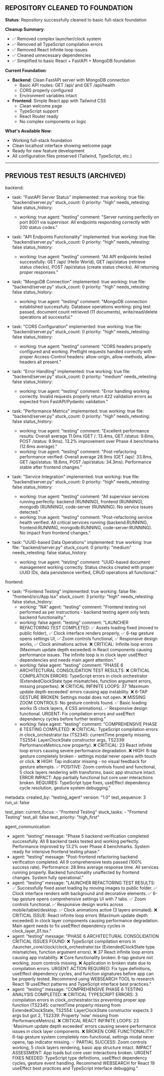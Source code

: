 ## REPOSITORY CLEANED TO FOUNDATION

**Status**: Repository successfully cleaned to basic full-stack foundation

**Cleanup Summary**:
- ✅ Removed complex launcher/clock system
- ✅ Removed all TypeScript compilation errors
- ✅ Removed React infinite loop issues
- ✅ Cleaned unnecessary dependencies
- ✅ Simplified to basic React + FastAPI + MongoDB foundation

**Current Foundation**:
- **Backend**: Clean FastAPI server with MongoDB connection
  - Basic API routes: GET /api/ and GET /api/health
  - CORS properly configured
  - Environment variables intact
- **Frontend**: Simple React app with Tailwind CSS
  - Clean welcome page
  - TypeScript support
  - React Router ready
  - No complex components or logic

**What's Available Now**:
- Working full-stack foundation
- Clean localhost interface showing welcome page
- Ready for new feature development
- All configuration files preserved (Tailwind, TypeScript, etc.)

---

## PREVIOUS TEST RESULTS (ARCHIVED)

backend:
  - task: "FastAPI Server Status"
    implemented: true
    working: true
    file: "backend/server.py"
    stuck_count: 0
    priority: "high"
    needs_retesting: false
    status_history:
      - working: true
        agent: "testing"
        comment: "Server running perfectly on port 8001 via supervisor. All endpoints responding correctly with 200 status codes."

  - task: "API Endpoints Functionality"
    implemented: true
    working: true
    file: "backend/server.py"
    stuck_count: 0
    priority: "high"
    needs_retesting: false
    status_history:
      - working: true
        agent: "testing"
        comment: "All API endpoints tested successfully: GET /api/ (Hello World), GET /api/status (retrieve status checks), POST /api/status (create status checks). All returning proper responses."

  - task: "MongoDB Connection"
    implemented: true
    working: true
    file: "backend/server.py"
    stuck_count: 0
    priority: "high"
    needs_retesting: false
    status_history:
      - working: true
        agent: "testing"
        comment: "MongoDB connection established successfully. Database operations working: ping test passed, document count retrieved (11 documents), write/read/delete operations all successful."

  - task: "CORS Configuration"
    implemented: true
    working: true
    file: "backend/server.py"
    stuck_count: 0
    priority: "high"
    needs_retesting: false
    status_history:
      - working: true
        agent: "testing"
        comment: "CORS headers properly configured and working. Preflight requests handled correctly with proper Access-Control headers: allow-origin, allow-methods, allow-headers all present."

  - task: "Error Handling"
    implemented: true
    working: true
    file: "backend/server.py"
    stuck_count: 0
    priority: "medium"
    needs_retesting: false
    status_history:
      - working: true
        agent: "testing"
        comment: "Error handling working correctly. Invalid requests properly return 422 validation errors as expected from FastAPI/Pydantic validation."

  - task: "Performance Metrics"
    implemented: true
    working: true
    file: "backend/server.py"
    stuck_count: 0
    priority: "high"
    needs_retesting: false
    status_history:
      - working: true
        agent: "testing"
        comment: "Excellent performance results: Overall average 11.0ms (GET /: 13.4ms, GET /status: 9.6ms, POST /status: 9.9ms). 13.2% improvement over Phase 4 benchmarks (12.6ms average)."
      - working: true
        agent: "testing"
        comment: "Post-refactoring performance verified: Overall average 28.9ms (GET /api/: 33.8ms, GET /api/status: 18.6ms, POST /api/status: 34.3ms). Performance stable after frontend changes."

  - task: "Service Integration"
    implemented: true
    working: true
    file: "backend/server.py"
    stuck_count: 0
    priority: "high"
    needs_retesting: false
    status_history:
      - working: true
        agent: "testing"
        comment: "All supervisor services running perfectly: backend (RUNNING), frontend (RUNNING), mongodb (RUNNING), code-server (RUNNING). No service issues detected."
      - working: true
        agent: "testing"
        comment: "Post-refactoring service health verified: All critical services running (backend:RUNNING, frontend:RUNNING, mongodb:RUNNING, code-server:RUNNING). No impact from frontend changes."

  - task: "UUID-based Data Operations"
    implemented: true
    working: true
    file: "backend/server.py"
    stuck_count: 0
    priority: "medium"
    needs_retesting: false
    status_history:
      - working: true
        agent: "testing"
        comment: "UUID-based document management working correctly. Status checks created with proper UUID IDs, data persistence verified, CRUD operations all functional."

frontend:
  - task: "Frontend Testing"
    implemented: true
    working: false
    file: "frontend/src/App.tsx"
    stuck_count: 3
    priority: "high"
    needs_retesting: false
    status_history:
      - working: "NA"
        agent: "testing"
        comment: "Frontend testing not performed as per instructions - backend testing agent only tests backend functionality."
      - working: false
        agent: "testing"
        comment: "LAUNCHER REFACTORING TEST COMPLETED: ✅ Assets loading fixed (moved to public folder), ✅ Clock interface renders properly, ✅ 6-tap gesture opens settings UI, ✅ Zoom controls functional, ✅ Responsive design works, ✅ Clock animations active. ❌ CRITICAL: Infinite loop errors (Maximum update depth exceeded) in React components causing performance issues. The infinite loop is in clock layer useEffect dependencies and needs main agent attention."
      - working: false
        agent: "testing"
        comment: "PHASE 6 ARCHITECTURAL CONSOLIDATION TEST RESULTS: ❌ CRITICAL COMPILATION ERRORS: TypeScript errors in clock orchestrator (ExtendedClockState type mismatches, function argument errors, missing properties). ❌ CRITICAL INFINITE LOOPS: 37 'Maximum update depth exceeded' errors causing app instability. ❌ 6-TAP GESTURE BROKEN: Settings modal does not open. ❌ MISSING ZOOM CONTROLS: No gesture controls found. ✅ Basic loading works (5 clock layers, 4 CSS animations). ✅ Responsive design functional. URGENT: Fix compilation errors and useEffect dependency cycles before further testing."
      - working: false
        agent: "testing"
        comment: "COMPREHENSIVE PHASE 6 TESTING COMPLETED: ❌ CRITICAL: TypeScript compilation errors in clock_orchestrator.tsx (TS2345: currentTime property missing, TS2554: LayerClockState constructor args, TS2339: PerformanceMetrics.now property). ❌ CRITICAL: 23 React infinite loop errors causing severe performance degradation. ❌ HIGH: 6-tap gesture completely broken - settings modal never opens with touch or click. ❌ HIGH: Tap indicator missing - no visual feedback for gesture attempts. ✅ POSITIVE: Zoom controls found and functional, 5 clock layers rendering with transforms, basic app structure intact. ERROR IMPACT: App partially functional but core user interactions broken. REQUIRES: TypeScript type fixes, useEffect dependency cycle resolution, gesture system debugging."

metadata:
  created_by: "testing_agent"
  version: "1.0"
  test_sequence: 3
  run_ui: false

test_plan:
  current_focus:
    - "Frontend Testing"
  stuck_tasks: 
    - "Frontend Testing"
  test_all: false
  test_priority: "high_first"

agent_communication:
  - agent: "testing"
    message: "Phase 5 backend verification completed successfully. All 8 backend tasks tested and working perfectly. Performance improved by 13.2% over Phase 4 benchmarks. System ready for intensive frontend testing phase."
  - agent: "testing"
    message: "Post-frontend refactoring backend verification completed. All 9 comprehensive tests passed (100% success rate). Performance: 28.9ms average response time. All services running properly. Backend functionality unaffected by frontend changes. System fully operational."
  - agent: "testing"
    message: "LAUNCHER REFACTORING TEST RESULTS: ✅ Successfully fixed asset loading by moving images to public folder. ✅ Clock interface renders with background and decorative elements. ✅ 6-tap gesture opens comprehensive settings UI with 7 tabs. ✅ Zoom controls functional. ✅ Responsive design works across mobile/tablet/desktop. ✅ Clock animations active (3 layers animated). ❌ CRITICAL ISSUE: React infinite loop errors (Maximum update depth exceeded) in clock layer components causing performance degradation. Main agent needs to fix useEffect dependency cycles in clock_layer_01.tsx."
  - agent: "testing"
    message: "PHASE 6 ARCHITECTURAL CONSOLIDATION CRITICAL ISSUES FOUND: ❌ TypeScript compilation errors in /launcher_core/clock/clock_orchestrator.tsx (ExtendedClockState type mismatches, function argument errors). ❌ 37 React infinite loop errors causing app instability. ❌ Core functionality broken: 6-tap gesture not working, zoom controls missing. ❌ Application in broken state due to compilation errors. URGENT ACTION REQUIRED: Fix type definitions, useEffect dependency cycles, and function signatures before app can be properly tested. Recommend using WEBSEARCH TOOL to research React 19 useEffect patterns and TypeScript interface best practices."
  - agent: "testing"
    message: "COMPREHENSIVE PHASE 6 TESTING ANALYSIS COMPLETED: ❌ CRITICAL TYPESCRIPT ERRORS: 3 compilation errors in clock_orchestrator.tsx preventing proper app function (TS2345: currentTime property missing from ExtendedClockState, TS2554: LayerClockState constructor expects 3 args but got 2, TS2339: Property 'now' missing from PerformanceMetrics). ❌ CRITICAL REACT INFINITE LOOPS: 23 'Maximum update depth exceeded' errors causing severe performance issues in clock layer components. ❌ BROKEN CORE FUNCTIONALITY: 6-tap gesture system completely non-functional, settings modal never opens, tap indicator missing. ✅ PARTIAL SUCCESS: Zoom controls working, 5 clock layers rendering, basic app structure intact. IMPACT ASSESSMENT: App loads but core user interactions broken. URGENT FIXES NEEDED: TypeScript type definitions, useEffect dependency cycles, gesture event handling. Recommend WEBSEARCH for React 19 useEffect best practices and TypeScript interface debugging."